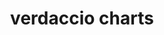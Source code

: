 ---
title: verdaccio charts
repo: verdaccio/charts
graphs:
  pr-status: Pull requests status
  pr-activity: Last activity on pull requests
  pr-age: Pull requests creation dates
layout: graphs
---